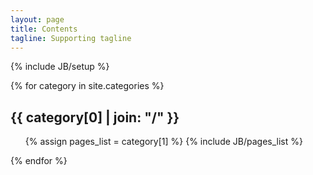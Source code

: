 ```yaml
---
layout: page
title: Contents
tagline: Supporting tagline
---
```

{% include JB/setup %}

{% for category in site.categories %} 
<h2 id="{{ category[0] }}-ref">{{ category[0] | join: "/" }}</h2>
<ul>
{% assign pages_list = category[1] %}
{% include JB/pages_list %}
</ul>
{% endfor %}
